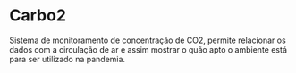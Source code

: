# Carbo2
Sistema de monitoramento de concentração de CO2, permite relacionar os dados com a circulação de ar e assim mostrar o quão apto o ambiente está para ser utilizado na pandemia. 
